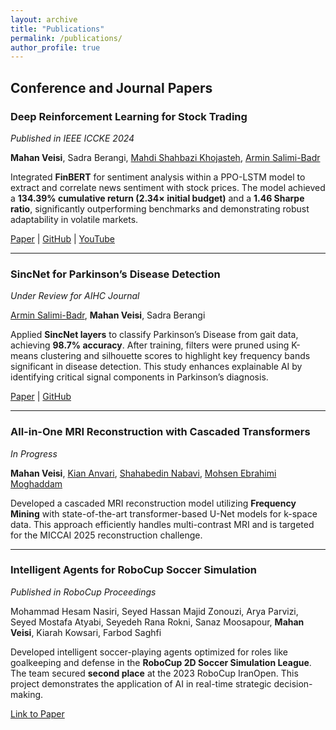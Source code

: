 ```yaml
---
layout: archive
title: "Publications"
permalink: /publications/
author_profile: true
---
```


## Conference and Journal Papers

<div class="publication-entry">
    <!-- Image Section -->
    <!-- Update the src with the path to your image (e.g., stored in assets/img/publications/) -->
  <!-- <div class="publication-image">
    <img src="{{ site.baseurl }}/assets/img/publications/deep_rl.jpg" alt="Deep Reinforcement Learning for Stock Trading" />
  </div> -->
  <!-- Content Section -->
  <div class="publication-content">
    <div class="publication-header">
      <h3>Deep Reinforcement Learning for Stock Trading</h3>
      <span class="publication-status"><em>Published in IEEE ICCKE 2024</em></span>
    </div>
    <p><strong>Mahan Veisi</strong>, Sadra Berangi, <a href="https://scholar.google.com/citations?user=QufpdNgAAAAJ&hl=en">Mahdi Shahbazi Khojasteh</a>, <a href="https://scholar.google.com/citations?user=akmKmMQAAAAJ&hl=en">Armin Salimi-Badr</a></p>
    <p>Integrated <strong>FinBERT</strong> for sentiment analysis within a PPO-LSTM model to extract and correlate news sentiment with stock prices. The model achieved a <strong>134.39% cumulative return (2.34× initial budget)</strong> and a <strong>1.46 Sharpe ratio</strong>, significantly outperforming benchmarks and demonstrating robust adaptability in volatile markets.</p>
    <div class="publication-link">
      <a href="https://ieeexplore.ieee.org/document/10874515">Paper</a> | 
      <a href="https://github.com/MahanVeisi8/LSTMppo-DRL-StockTrader">GitHub</a> | 
      <a href="https://youtu.be/Jfpc6_kGLYo?si=U9xVX03Jn_7jxY1d">YouTube</a>
    </div>
  </div>
</div>

<hr />

<div class="publication-entry">
  <div class="publication-header">
    <h3>SincNet for Parkinson’s Disease Detection</h3>
    <span class="publication-status"><em>Under Review for AIHC Journal</em></span>
  </div>
  <p><a href="https://scholar.google.com/citations?user=akmKmMQAAAAJ&hl=en">Armin Salimi-Badr</a>, <strong>Mahan Veisi</strong>, Sadra Berangi</p>
  <p>Applied <strong>SincNet layers</strong> to classify Parkinson’s Disease from gait data, achieving <strong>98.7% accuracy</strong>. After training, filters were pruned using K-means clustering and silhouette scores to highlight key frequency bands significant in disease detection. This study enhances explainable AI by identifying critical signal components in Parkinson’s diagnosis.</p>
  <div class="publication-link">
    <a href="https://www.arxiv.org/abs/2502.17463">Paper</a> | 
    <a href="https://github.com/MahanVeisi8/Explainable-PD-Diagnosis-using-SincNet-and-Gait-Analysis">GitHub</a>
  </div>
</div>

<hr />

<div class="publication-entry">
  <div class="publication-header">
    <h3>All-in-One MRI Reconstruction with Cascaded Transformers</h3>
    <span class="publication-status"><em>In Progress</em></span>
  </div>
  <p><strong>Mahan Veisi</strong>, <a href="https://scholar.google.com/citations?user=gHVVhW4AAAAJ&hl=en">Kian Anvari</a>, <a href="https://scholar.google.com/citations?user=D_mPA6sAAAAJ&hl=en">Shahabedin Nabavi</a>, <a href="https://scholar.google.com/citations?user=trWxrgcAAAAJ&hl=en">Mohsen Ebrahimi Moghaddam</a></p>
  <p>Developed a cascaded MRI reconstruction model utilizing <strong>Frequency Mining</strong> with state-of-the-art transformer-based U-Net models for k-space data. This approach efficiently handles multi-contrast MRI and is targeted for the MICCAI 2025 reconstruction challenge.</p>
</div>

<hr />

<div class="publication-entry">
  <div class="publication-header">
    <h3>Intelligent Agents for RoboCup Soccer Simulation</h3>
    <span class="publication-status"><em>Published in RoboCup Proceedings</em></span>
  </div>
  <p>Mohammad Hesam Nasiri, Seyed Hassan Majid Zonouzi, Arya Parvizi, Seyed Mostafa Atyabi, Seyedeh Rana Rokni, Sanaz Moosapour, <strong>Mahan Veisi</strong>, Kiarah Kowsari, Farbod Saghfi</p>
  <p>Developed intelligent soccer-playing agents optimized for roles like goalkeeping and defense in the <strong>RoboCup 2D Soccer Simulation League</strong>. The team secured <strong>second place</strong> at the 2023 RoboCup IranOpen. This project demonstrates the application of AI in real-time strategic decision-making.</p>
  <div class="publication-link">
    <a href="#">Link to Paper</a>
  </div>
</div>